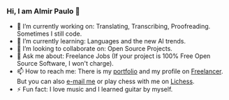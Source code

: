 ### Hi, I am Almir Paulo 👋

- 🔭 I’m currently working on: Translating, Transcribing, Proofreading. Sometimes I still code.
- 🌱 I’m currently learning: Languages and the new AI trends.
- 👯 I’m looking to collaborate on: Open Source Projects.
- 💬 Ask me about: Freelance Jobs (If your project is 100% Free Open Source Software, I won't charge).
- 📫 How to reach me: There is my [portfolio](https://almirpaulo.com/) and my profile on [Freelancer](https://www.freelancer.com/u/AlmirPaul0). But you can also [e-mail me](mailto:freelancer@almirpaulo.com) or play chess with me on [Lichess](https://lichess.org/@/Almirovsky).   
- ⚡ Fun fact: I love music and I learned guitar by myself. 

<!-- - 🤔 I’m looking for help with: -->
